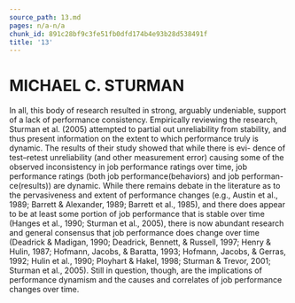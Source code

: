 ```yaml
---
source_path: 13.md
pages: n/a-n/a
chunk_id: 891c28bf9c3fe51fb0dfd174b4e93b28d538491f
title: '13'
---
```

# MICHAEL C. STURMAN

In all, this body of research resulted in strong, arguably undeniable, support of a lack of performance consistency. Empirically reviewing the research, Sturman et al. (2005) attempted to partial out unreliability from stability, and thus present information on the extent to which performance truly is dynamic. The results of their study showed that while there is evi- dence of test–retest unreliability (and other measurement error) causing some of the observed inconsistency in job performance ratings over time, job performance ratings (both job performance(behaviors) and job performan- ce(results)) are dynamic. While there remains debate in the literature as to the pervasiveness and extent of performance changes (e.g., Austin et al., 1989; Barrett & Alexander, 1989; Barrett et al., 1985), and there does appear to be at least some portion of job performance that is stable over time (Hanges et al., 1990; Sturman et al., 2005), there is now abundant research and general consensus that job performance does change over time (Deadrick & Madigan, 1990; Deadrick, Bennett, & Russell, 1997; Henry & Hulin, 1987; Hofmann, Jacobs, & Baratta, 1993; Hofmann, Jacobs, & Gerras, 1992; Hulin et al., 1990; Ployhart & Hakel, 1998; Sturman & Trevor, 2001; Sturman et al., 2005). Still in question, though, are the implications of performance dynamism and the causes and correlates of job performance changes over time.

